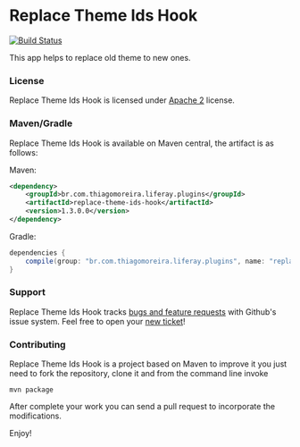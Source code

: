 Replace Theme Ids Hook
==========
[![Build Status](https://travis-ci.org/tmoreira2020/liferay-thiagomoreira-plugins.svg?branch=master)](https://travis-ci.org/tmoreira2020/liferay-thiagomoreira-plugins)

This app helps to replace old theme to new ones.

### License

Replace Theme Ids Hook is licensed under [Apache 2](http://www.apache.org/licenses/LICENSE-2.0) license.

### Maven/Gradle

Replace Theme Ids Hook is available on Maven central, the artifact is as follows:

Maven:

```xml
<dependency>
    <groupId>br.com.thiagomoreira.liferay.plugins</groupId>
    <artifactId>replace-theme-ids-hook</artifactId>
    <version>1.3.0.0</version>
</dependency>
```
Gradle:

```groovy
dependencies {
    compile(group: "br.com.thiagomoreira.liferay.plugins", name: "replace-theme-ids-hook", version: "1.3.0.0");
}
```
### Support
Replace Theme Ids Hook tracks [bugs and feature requests](https://github.com/tmoreira2020/liferay-thiagomoreira-plugins/issues) with Github's issue system. Feel free to open your [new ticket](https://github.com/tmoreira2020/liferay-thiagomoreira-plugins/issues/new)!

### Contributing

Replace Theme Ids Hook is a project based on Maven to improve it you just need to fork the repository, clone it and from the command line invoke

```shell
mvn package
```
After complete your work you can send a pull request to incorporate the modifications.

Enjoy!